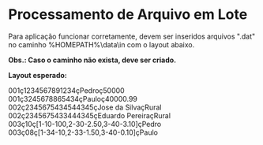 # Processamento de Arquivo em Lote

Para aplicação funcionar corretamente, devem ser inseridos arquivos ".dat" no caminho %HOMEPATH%\data\in com o layout abaixo.


**Obs.: Caso o caminho não exista, deve ser criado.**

**Layout esperado:**

001ç1234567891234çPedroç50000  
001ç3245678865434çPauloç40000.99  
002ç2345675434544345çJose da SilvaçRural  
002ç2345675433444345çEduardo PereiraçRural  
003ç10ç[1-10-100,2-30-2.50,3-40-3.10]çPedro  
003ç08ç[1-34-10,2-33-1.50,3-40-0.10]çPaulo  
